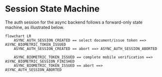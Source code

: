 # Session State Machine

The auth session for the async backend follows a forward-only state machine, as illustrated below.

```mermaid
flowchart LR
    ASYNC_AUTH_SESSION_CREATED == select document/issue token ==> ASYNC_BIOMETRIC_TOKEN_ISSUED
    ASYNC_AUTH_SESSION_CREATED == abort ==> ASYNC_AUTH_SESSION_ABORTED
    
    ASYNC_BIOMETRIC_TOKEN_ISSUED == complete mobile verification ==> ASYNC_BIOMETRIC_SESSION_FINISHED 
    ASYNC_BIOMETRIC_TOKEN_ISSUED == abort ==> ASYNC_AUTH_SESSION_ABORTED
```